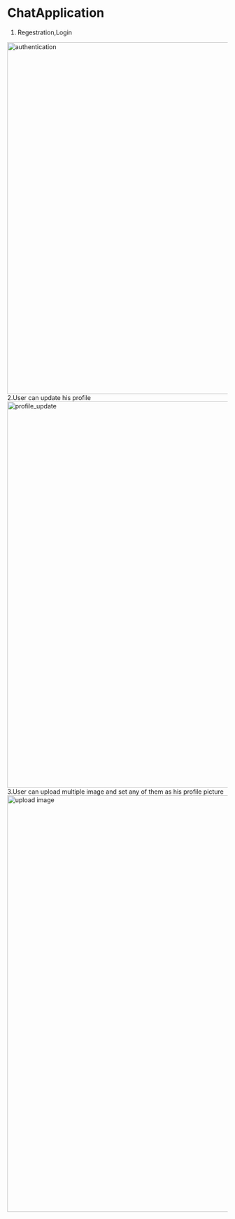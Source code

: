 # ChatApplication
1. Regestration,Login
<img width="802" alt="authentication" src="https://user-images.githubusercontent.com/53372696/155987095-1e124c04-12ff-43c7-bb8f-afb9f44784e7.PNG">
2.User can update his profile
<img width="881" alt="profile_update" src="https://user-images.githubusercontent.com/53372696/155992701-370e64ab-2ad9-4405-a0d6-859513014350.PNG">
3.User can upload multiple image and set any of them as his profile picture
<img width="950" alt="upload image" src="https://user-images.githubusercontent.com/53372696/155993010-1cab9459-6efc-4d4d-8375-9ba83623247e.PNG">

